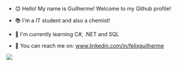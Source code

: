 
- 😊 Hello! My name is Guilherme! Welcome to my Github profile! 

- 📚 I'm a IT student and also a chemist!

- 🌱 I'm currently learning C#, .NET and SQL 

- 💬 You can reach me on: www.linkedin.com/in/felixguilherme 


<img src="https://cdn.jsdelivr.net/gh/devicons/devicon/icons/csharp/csharp-plain.svg" />
          
